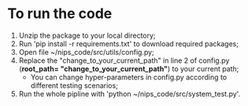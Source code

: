 # To run the code
1. Unzip the package to your local directory;
2. Run 'pip install -r requirements.txt' to download required packages;
3. Open file ~/nips_code/src/utils/config.py;
4. Replace the "change_to_your_current_path" in line 2 of config.py
(**root_path= "change_to_your_current_path"**) to your current path;
    - You can change hyper-parameters in config.py according to different testing scenarios;
5. Run the whole pipline with 'python ~/nips_code/src/system_test.py'.


